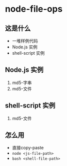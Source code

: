 # node-file-ops

## 这是什么

- 一堆样例代码
- Node.js 实例
- shell-script 实例

## Node.js 实例

1. md5-字串
2. md5-文件

## shell-script 实例

1. md5-文件

## 怎么用

- 直接copy-paste
- `node <js-file-path>`
- `bash <shell-file-path>`